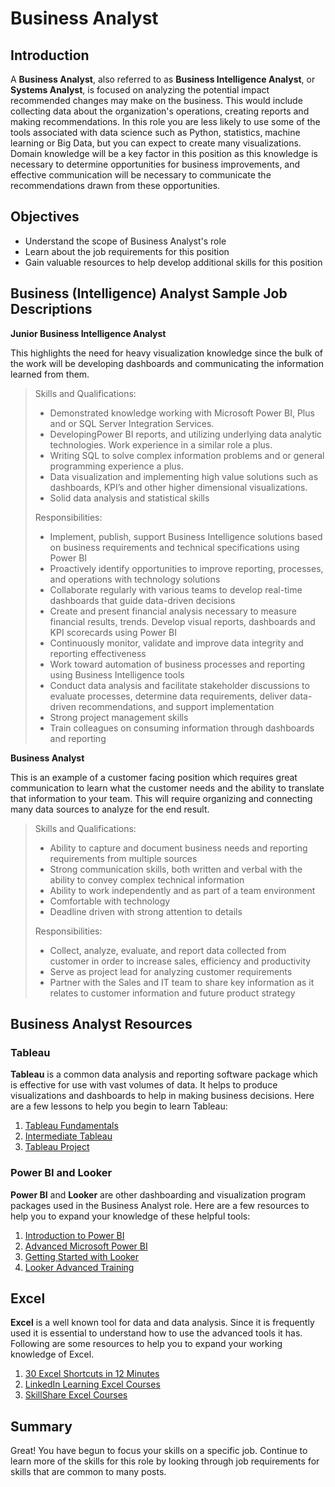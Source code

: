 # Business Analyst 

## Introduction  

A **Business Analyst**, also referred to as **Business Intelligence Analyst**, or **Systems Analyst**, is focused on analyzing the potential impact recommended changes may make on the business. This would include collecting data about the organization's operations, creating reports and making recommendations. In this role you are less likely to use some of the tools associated with data science such as Python, statistics, machine learning or Big Data, but you can expect to create many visualizations. Domain knowledge will be a key factor in this position as this knowledge is necessary to determine opportunities for business improvements, and effective communication will be necessary to communicate the recommendations drawn from these opportunities.

## Objectives  

* Understand the scope of Business Analyst's role
* Learn about the job requirements for this position
* Gain valuable resources to help develop additional skills for this position 

## Business (Intelligence) Analyst Sample Job Descriptions  

**Junior Business Intelligence Analyst**  

This highlights the need for heavy visualization knowledge since the bulk of the work will be developing dashboards and communicating the information learned from them.
>
>Skills and Qualifications:
>
>* Demonstrated knowledge working with Microsoft Power BI, Plus and or SQL Server Integration Services.
>* DevelopingPower BI reports, and utilizing underlying data analytic technologies. Work experience in a similar role a plus.
>* Writing SQL to solve complex information problems and or general programming experience a plus.
>* Data visualization and implementing high value solutions such as dashboards, KPI’s and other higher dimensional visualizations.
>* Solid data analysis and statistical skills
>
>Responsibilities:
>
>* Implement, publish, support Business Intelligence solutions based on business requirements and technical specifications using Power BI  
>* Proactively identify opportunities to improve reporting, processes, and operations with technology solutions  
>* Collaborate regularly with various teams to develop real-time dashboards that guide data-driven decisions  
>* Create and present financial analysis necessary to measure financial results, trends. Develop visual reports, dashboards and KPI scorecards using Power BI  
>* Continuously monitor, validate and improve data integrity and reporting effectiveness  
>* Work toward automation of business processes and reporting using Business Intelligence tools  
>* Conduct data analysis and facilitate stakeholder discussions to evaluate processes, determine data requirements, deliver data-driven recommendations, and support implementation  
>* Strong project management skills  
>* Train colleagues on consuming information through dashboards and reporting  



**Business Analyst**

This is an example of a customer facing position which requires great communication to learn what the customer needs and the ability to translate that information to your team.  This will require organizing and connecting many data sources to analyze for the end result.
>
>Skills and Qualifications:  
>
>* Ability to capture and document business needs and reporting requirements from multiple sources  
>* Strong communication skills, both written and verbal with the ability to convey complex technical information  
>* Ability to work independently and as part of a team environment  
>* Comfortable with technology  
>* Deadline driven with strong attention to details  
>
>Responsibilities:  
>
>* Collect, analyze, evaluate, and report data collected from customer in order to increase sales, efficiency and productivity  
>* Serve as project lead for analyzing customer requirements  
>* Partner with the Sales and IT team to share key information as it relates to customer information and future product strategy

## Business Analyst Resources  

### Tableau  

**Tableau** is a common data analysis and reporting software package which is effective for use with vast volumes of data. It helps to produce visualizations and dashboards to help in making business decisions. Here are a few lessons to help you begin to learn Tableau:

1. [Tableau Fundamentals](https://github.com/learn-co-curriculum/dsc-postgrad-tableau-fundamentals)  
2. [Intermediate Tableau](https://github.com/learn-co-curriculum/dsc-postgrad-tableau-intermediate)  
3. [Tableau Project](https://github.com/learn-co-curriculum/dsc-postgrad-tableau-project)  

### Power BI and Looker  

**Power BI** and **Looker** are other dashboarding and visualization program packages used in the Business Analyst role.  Here are a few resources to help you to expand your knowledge of these helpful tools:  

1. [Introduction to Power BI](https://docs.microsoft.com/en-us/learn/modules/introduction-power-bi/?ns-enrollment-type=Collection&ns-enrollment-id=k8xidwwnzk1em)  
2. [Advanced Microsoft Power BI](https://www.linkedin.com/learning-login/share?forceAccount=false&redirect=https%3A%2F%2Fwww.linkedin.com%2Flearning%2Fadvanced-microsoft-power-bi%3Ftrk%3Dshare_ent_url%26shareId%3D4ckgbtTtRl23fz5MpdUd1Q%253D%253D)
3. [Getting Started with Looker](https://looker.com/guide/getting-started)  
4. [Looker Advanced Training](https://training.looker.com/) 

## Excel

**Excel** is a well known tool for data and data analysis.  Since it is frequently used it is essential to understand how to use the advanced tools it has. Following are some resources to help you to expand your working knowledge of Excel.  

1. [30 Excel Shortcuts in 12 Minutes](https://exceljet.net/lessons/30-excel-shortcuts-in-12-minutes)  
2. [LinkedIn Learning Excel Courses](https://www.linkedin.com/learning/subscription/topics/microsoft-excel)  
3. [SkillShare Excel Courses](https://www.skillshare.com/search?query=advanced%20Excel)

## Summary  

Great! You have begun to focus your skills on a specific job. Continue to learn more of the skills for this role by looking through job requirements for skills that are common to many posts.
